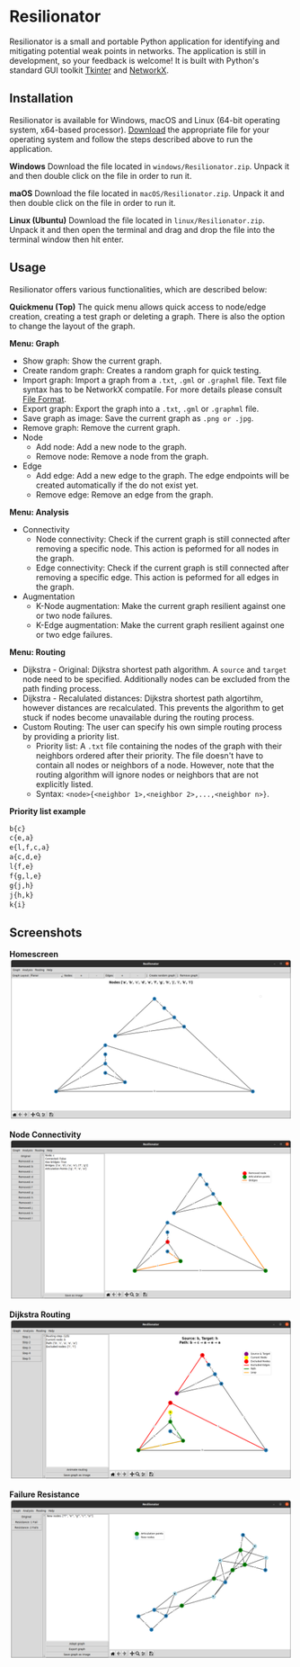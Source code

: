 # Resilionator
Resilionator is a small and portable Python application for identifying and mitigating potential weak points in networks. The application is still in development, so your feedback is welcome! It is built with Python's standard GUI toolkit [Tkinter](https://docs.python.org/3/library/tkinter.html) and [NetworkX](https://networkx.org/).


## Installation
Resilionator is available for Windows, macOS and Linux (64-bit operating system, x64-based processor). [Download](https://ucloud.univie.ac.at/index.php/s/JfBASDl7sSR3WdM) the appropriate file for your operating system and follow the steps described above to run the application. 

**Windows**
Download the file located in ```windows/Resilionator.zip```. Unpack it and then double click on the file in order to run it.

**maOS**
Download the file located in ```macOS/Resilionator.zip```. Unpack it and then double click on the file in order to run it.

**Linux (Ubuntu)**
Download the file located in ```linux/Resilionator.zip```. Unpack it and then open the terminal and drag and drop the file into the terminal window then hit enter.


## Usage
Resilionator offers various functionalities, which are described below:

**Quickmenu (Top)**
The quick menu allows quick access to node/edge creation, creating a test graph or deleting a graph. There is also the option to change the layout of the graph.

**Menu: Graph**
- Show graph: Show the current graph.
- Create random graph: Creates a random graph for quick testing.
- Import graph: Import a graph from a ```.txt```, ```.gml``` or ```.graphml``` file. Text file syntax has to be NetworkX compatile. For more details please consult  [File Format](https://networkx.org/documentation/stable/reference/readwrite/edgelist.html#format).
- Export graph: Export the graph into a ```.txt```, ```.gml``` or ```.graphml``` file.  
- Save graph as image: Save the current graph as ```.png or .jpg```.
- Remove graph: Remove the current graph.
- Node
  - Add node: Add a new node to the graph.
  - Remove node: Remove a node from the graph. 
- Edge
  - Add edge: Add a new edge to the graph. The edge endpoints will be created automatically if the do not exist yet.
  - Remove edge: Remove an edge from the graph.

**Menu: Analysis**
- Connectivity
  - Node connectivity: Check if the current graph is still connected after removing a specific node. This action is peformed for all nodes in the graph. 
  - Edge connectivity: Check if the current graph is still connected after removing a specific edge. This action is peformed for all edges in the graph.
- Augmentation
  - K-Node augmentation: Make the current graph resilient against one or two node failures.
  - K-Edge augmentation: Make the current graph resilient against one or two edge failures.

**Menu: Routing**
- Dijkstra - Original: Dijkstra shortest path algorithm. A ```source``` and ```target``` node need to be specified. Additionally nodes can be excluded from the path finding process. 
- Dijkstra - Recalulated distances: Dijkstra shortest path algortihm, however distances are recalculated. This prevents the algorithm to get stuck if nodes become unavailable during the routing process.
- Custom Routing: The user can specify his own simple routing process by providing a priority list. 
  - Priority list: A  ```.txt``` file containing the nodes of the graph with their neighbors ordered after their priority. The file doesn't have to contain all nodes or neighbors of a node. However, note that the routing algorithm will ignore nodes or neighbors that are not explicitly listed.
  - Syntax:  ```<node>{<neighbor 1>,<neighbor 2>,...,<neighbor n>}```. 

**Priority list example**
```python
b{c}
c{e,a}
e{l,f,c,a}
a{c,d,e}
l{f,e}
f{g,l,e}
g{j,h}
j{h,k}
k{i}
```

## Screenshots

**Homescreen**
![Homescreen](/screenshots/home.png?raw=true "Homescreen")

**Node Connectivity**
![Node connectivity](/screenshots/node_con.png?raw=true "Node connectivity")

**Dijkstra Routing**
![Dijkstra Routing](/screenshots/routing.png?raw=true "Dijkstra Routing")

**Failure Resistance**
![Failure Resistance](/screenshots/resistance.png?raw=true "Failure Resistance")



